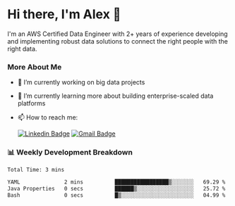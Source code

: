 # Hi there, I'm Alex  👋

I'm an AWS Certified Data Engineer with 2+ years of experience developing and implementing robust data solutions to connect the right people with the right data. 

### More About Me

- 🔭 I’m currently working on big data projects
- 🌱 I’m currently learning more about building enterprise-scaled data platforms
- 📫 How to reach me:

  [![Linkedin Badge](https://img.shields.io/badge/LinkedIn-0077B5?style=for-the-badge&logo=linkedin&logoColor=white)](https://www.linkedin.com/in/itsalexchen) [![Gmail Badge](https://img.shields.io/badge/Gmail-D14836?style=for-the-badge&logo=gmail&logoColor=white)](mailto:itsalexchen@gmail.com)




### 📊 Weekly Development Breakdown
<!--START_SECTION:waka-->

```txt
Total Time: 3 mins

YAML              2 mins          █████████████████▒░░░░░░░   69.29 %
Java Properties   0 secs          ██████▒░░░░░░░░░░░░░░░░░░   25.72 %
Bash              0 secs          █▒░░░░░░░░░░░░░░░░░░░░░░░   04.99 %
```

<!--END_SECTION:waka-->
